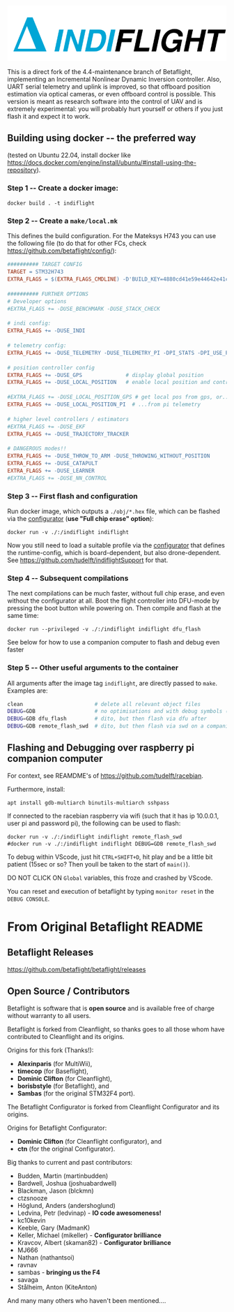 ![Indiflight](docs/assets/images/IndiflightLogoFull.png)

This is a direct fork of the 4.4-maintenance branch of Betaflight, implementing an Incremental Nonlinear Dynamic Inversion controller. Also, UART serial telemetry and uplink is improved, so that offboard position estimation via optical cameras, or even offboard control is possible. This version is meant as research software into the control of UAV and is extremely experimental: you will probably hurt yourself or others if you just flash it and expect it to work.

## Building using docker -- the preferred way

(tested on Ubuntu 22.04, install docker like https://docs.docker.com/engine/install/ubuntu/#install-using-the-repository).

### Step 1 -- Create a docker image:

    docker build . -t indiflight


### Step 2 -- Create a `make/local.mk`

This defines the build configuration. For the Mateksys H743 you can use the 
following file (to do that for other FCs, check https://github.com/betaflight/config/):

```Makefile
########## TARGET CONFIG
TARGET = STM32H743
EXTRA_FLAGS = $(EXTRA_FLAGS_CMDLINE) -D'BUILD_KEY=4880cd41e59e44642e41c3f6344b3993' -D'RELEASE_NAME=4.4.2' -D'BOARD_NAME=MATEKH743' -D'MANUFACTURER_ID=MTKS' -DCLOUD_BUILD -DUSE_GYRO -DUSE_GYRO_SPI_ICM42605 -DUSE_GYRO_SPI_ICM42688P -DUSE_GYRO_SPI_MPU6000 -DUSE_GYRO_SPI_MPU6500 -DUSE_ACC -DUSE_ACC_SPI_ICM42605 -DUSE_ACC_SPI_ICM42688P -DUSE_ACC_SPI_MPU6000 -DUSE_ACC_SPI_MPU6500 -DUSE_DSHOT -DUSE_LED_STRIP -DUSE_MAX7456 -DUSE_OSD -DUSE_OSD_HD -DUSE_OSD_SD -DUSE_PINIO -DUSE_BLACKBOX -DUSE_SDCARD -DUSE_SERIALRX -DUSE_SERIALRX_SBUS -DUSE_SERIALRX_CRSF -DUSE_TELEMETRY -DUSE_TELEMETRY_SMARTPORT

########## FURTHER OPTIONS
# Developer options
#EXTRA_FLAGS += -DUSE_BENCHMARK -DUSE_STACK_CHECK

# indi config:
EXTRA_FLAGS += -DUSE_INDI

# telemetry config:
EXTRA_FLAGS += -DUSE_TELEMETRY -DUSE_TELEMETRY_PI -DPI_STATS -DPI_USE_PRINT_MSGS -DUSE_GPS_PI

# position controller config
EXTRA_FLAGS += -DUSE_GPS              # display global position
EXTRA_FLAGS += -DUSE_LOCAL_POSITION   # enable local position and controller

#EXTRA_FLAGS += -DUSE_LOCAL_POSITION_GPS # get local pos from gps, or...
EXTRA_FLAGS += -DUSE_LOCAL_POSITION_PI  # ...from pi telemetry

# higher level controllers / estimators
#EXTRA_FLAGS += -DUSE_EKF
EXTRA_FLAGS += -DUSE_TRAJECTORY_TRACKER

# DANGEROUS modes!!
EXTRA_FLAGS += -DUSE_THROW_TO_ARM -DUSE_THROWING_WITHOUT_POSITION
EXTRA_FLAGS += -DUSE_CATAPULT
EXTRA_FLAGS += -DUSE_LEARNER
#EXTRA_FLAGS += -DUSE_NN_CONTROL
```

### Step 3 -- First flash and configuration

Run docker image, which outputs a `./obj/*.hex` file, which can be flashed via
the [configurator](https://github.com/tudelft/indiflight-configurator) (**use "Full chip erase" option**):

    docker run -v ./:/indiflight indiflight

Now you still need to load a suitable profile via the [configurator](https://github.com/tudelft/indiflight-configurator) 
that defines the runtime-config, which is board-dependent, but also drone-dependent.
See https://github.com/tudelft/indiflightSupport for that.


### Step 4 -- Subsequent compilations

The next compilations can be much faster, without full chip erase, and even
without the configurator at all. Boot the flight controller into DFU-mode by
pressing the boot button while powering on. Then compile and flash at the same
time:

    docker run --privileged -v ./:/indiflight indiflight dfu_flash

See below for how to use a companion computer to flash and debug even faster


### Step 5 -- Other useful arguments to the container

All arguments after the image tag `indiflight`, are directly passed to `make`. Examples are:
```sh
clean                       # delete all relevant object files
DEBUG=GDB                   # no optimisations and with debug symbols (run clean before!)
DEBUG=GDB dfu_flash         # dito, but then flash via dfu after
DEBUG=GDB remote_flash_swd  # dito, but then flash via swd on a companion computer
```


## Flashing and Debugging over raspberry pi companion computer

For context, see REAMDME's of https://github.com/tudelft/racebian.

Furthermore, install:

    apt install gdb-multiarch binutils-multiarch sshpass

If connected to the racebian raspberry via wifi (such that it has ip 10.0.0.1, user pi and password pi), the following can be used to flash:

    docker run -v ./:/indiflight indiflight remote_flash_swd
    #docker run -v ./:/indiflight indiflight DEBUG=GDB remote_flash_swd

To debug within VScode, just hit `CTRL+SHIFT+D`, hit play and be a little bit patient (15sec or so? Then youll be taken to the start of `main()`).

DO NOT CLICK ON `Global` variables, this froze and crashed by VScode.

You can reset and execution of betaflight by typing `monitor reset` in the `DEBUG CONSOLE`.


# From Original Betaflight README

## Betaflight Releases

https://github.com/betaflight/betaflight/releases

## Open Source / Contributors

Betaflight is software that is **open source** and is available free of charge without warranty to all users.

Betaflight is forked from Cleanflight, so thanks goes to all those whom have contributed to Cleanflight and its origins.

Origins for this fork (Thanks!):
* **Alexinparis** (for MultiWii),
* **timecop** (for Baseflight),
* **Dominic Clifton** (for Cleanflight),
* **borisbstyle** (for Betaflight), and
* **Sambas** (for the original STM32F4 port).

The Betaflight Configurator is forked from Cleanflight Configurator and its origins.

Origins for Betaflight Configurator:
* **Dominic Clifton** (for Cleanflight configurator), and
* **ctn** (for the original Configurator).

Big thanks to current and past contributors:
* Budden, Martin (martinbudden)
* Bardwell, Joshua (joshuabardwell)
* Blackman, Jason (blckmn)
* ctzsnooze
* Höglund, Anders (andershoglund)
* Ledvina, Petr (ledvinap) - **IO code awesomeness!**
* kc10kevin
* Keeble, Gary (MadmanK)
* Keller, Michael (mikeller) - **Configurator brilliance**
* Kravcov, Albert (skaman82) - **Configurator brilliance**
* MJ666
* Nathan (nathantsoi)
* ravnav
* sambas - **bringing us the F4**
* savaga
* Stålheim, Anton (KiteAnton)

And many many others who haven't been mentioned....
